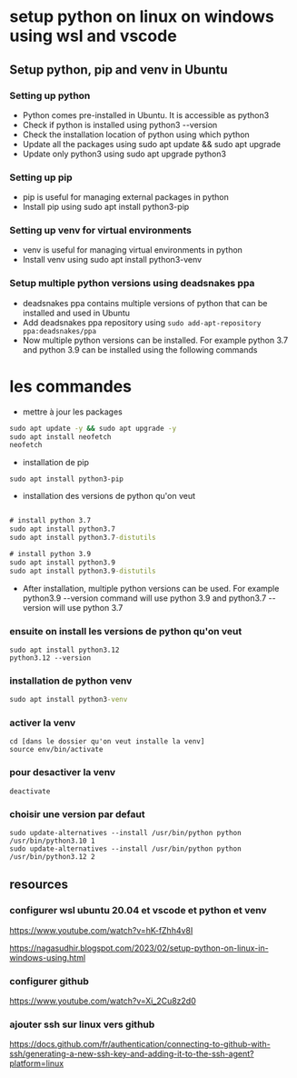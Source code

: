 # setup python on linux on windows using wsl and vscode

## Setup python, pip and venv in Ubuntu
### Setting up python
- Python comes pre-installed in Ubuntu. It is accessible as python3
- Check if python is installed using python3 --version
- Check the installation location of python using which python
- Update all the packages using sudo apt update && sudo apt upgrade
- Update only python3 using sudo apt upgrade python3

### Setting up pip
- pip is useful for managing external packages in python
- Install pip using sudo apt install python3-pip
### Setting up venv for virtual environments
- venv is useful for managing virtual environments in python
- Install venv using sudo apt install python3-venv
### Setup multiple python versions using deadsnakes ppa
- deadsnakes ppa contains multiple versions of python that can be installed and used in Ubuntu
- Add deadsnakes ppa repository using ``` sudo add-apt-repository ppa:deadsnakes/ppa ```
- Now multiple python versions can be installed. For example python 3.7 and python 3.9 can be installed using the following commands


# les commandes

- mettre à jour les packages

``` cmd
sudo apt update -y && sudo apt upgrade -y
sudo apt install neofetch
neofetch
```

- installation de pip
```
sudo apt install python3-pip
```


- installation des versions de python qu'on veut

``` cmd

# install python 3.7
sudo apt install python3.7
sudo apt install python3.7-distutils

# install python 3.9
sudo apt install python3.9
sudo apt install python3.9-distutils

```

- After installation, multiple python versions can be used. For example python3.9 --version command will use python 3.9 and python3.7 --version will use python 3.7






### ensuite on install les versions de python qu'on veut
```
sudo apt install python3.12
python3.12 --version
```

### installation de python venv

``` cmd
sudo apt install python3-venv
```

### activer la venv
```
cd [dans le dossier qu'on veut installe la venv]
source env/bin/activate

```

### pour desactiver la venv
```
deactivate
```

### choisir une version par defaut
```
sudo update-alternatives --install /usr/bin/python python /usr/bin/python3.10 1
sudo update-alternatives --install /usr/bin/python python /usr/bin/python3.12 2

```




## resources
### configurer wsl ubuntu 20.04 et vscode et python et venv
https://www.youtube.com/watch?v=hK-fZhh4v8I

https://nagasudhir.blogspot.com/2023/02/setup-python-on-linux-in-windows-using.html

### configurer github
https://www.youtube.com/watch?v=Xi_2Cu8z2d0

### ajouter ssh sur linux vers github

https://docs.github.com/fr/authentication/connecting-to-github-with-ssh/generating-a-new-ssh-key-and-adding-it-to-the-ssh-agent?platform=linux

